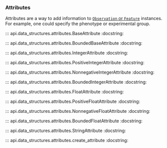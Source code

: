 ### Attributes

Attributes are a way to add information to [`Observation` or `Feature`](elements.md) instances.  For example, one could specify the phenotype or experimental group.

::: api.data_structures.attributes.BaseAttribute
    :docstring:

::: api.data_structures.attributes.BoundedBaseAttribute
    :docstring:

::: api.data_structures.attributes.IntegerAttribute
    :docstring:

::: api.data_structures.attributes.PositiveIntegerAttribute
    :docstring:

::: api.data_structures.attributes.NonnegativeIntegerAttribute
    :docstring:

::: api.data_structures.attributes.BoundedIntegerAttribute
    :docstring:

::: api.data_structures.attributes.FloatAttribute
    :docstring:

::: api.data_structures.attributes.PositiveFloatAttribute
    :docstring:

::: api.data_structures.attributes.NonnegativeFloatAttribute
    :docstring:

::: api.data_structures.attributes.BoundedFloatAttribute
    :docstring:

::: api.data_structures.attributes.StringAttribute
    :docstring:

::: api.data_structures.attributes.create_attribute
    :docstring:
